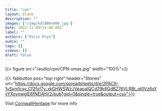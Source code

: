 ```yaml
---
title: "cpn"
layout: blank
description: ""
images: ['/img/kdl800x400.jpg']
date: 2022-11-09T14:00:00Z
label: ""
authors: ["Polin Prys"]
audio: ""
tags: []
videos: []
draft: false
---
```

{{< figure src="/audio/cpn/CPN-xmas.jpg"  width="100%">}}

{{< fabbutton pos="top-right" header="Stories" url="https://docs.google.com/spreadsheets/d/e/2PACX-1vSxm1csy_Cf2fxf7y_xkGHWSWzJVeapaIQCd79k6GdBZ76VLRBt_qt0Vz6sYvYXoynwgIE6fNEIAhV2/pub?gid=0&single=true&output=csv">}}

Visit 
[CornwallHeritage](https://www.cornwallheritage.com/cornwalls-heritage/cornwalls-cultural-heritage/kernewek-cornish-language/cornish-place-names-in-kernewek/#ChristmasNewYear1)
for more info
